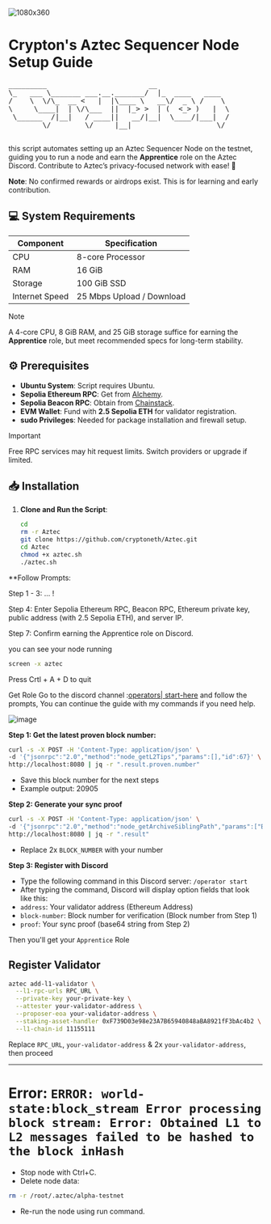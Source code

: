 ![1080x360](https://github.com/user-attachments/assets/15741795-7527-4c5b-9378-f4b585485ecf)


# Crypton's Aztec Sequencer Node Setup Guide

<p align="center">
  <pre>
_________                        __                 
\_   ___ \_______ ___.__._______/  |_  ____   ____  
/    \  \/\_  __ <   |  |\____ \   __\/  _ \ /    \ 
\     \____|  | \/\___  ||  |_> >  | (  <_> )   |  \
 \______  /|__|   / ____||   __/|__|  \____/|___|  /
        \/        \/     |__|                    \/
  </pre>
</p>

this script automates setting up an Aztec Sequencer Node on the testnet, guiding you to run a node and earn the **Apprentice** role on the Aztec Discord. Contribute to Aztec’s privacy-focused network with ease! 🚀

**Note**: No confirmed rewards or airdrops exist. This is for learning and early contribution.

## 💻 System Requirements
| Component      | Specification               |
|----------------|-----------------------------|
| CPU            | 8-core Processor            |
| RAM            | 16 GiB                      |
| Storage        | 100 GiB SSD                 |
| Internet Speed | 25 Mbps Upload / Download   |

> [!Note]
> A 4-core CPU, 8 GiB RAM, and 25 GiB storage suffice for earning the **Apprentice** role, but meet recommended specs for long-term stability.

## ⚙️ Prerequisites
- **Ubuntu System**: Script requires Ubuntu.
- **Sepolia Ethereum RPC**: Get from [Alchemy](https://dashboard.alchemy.com/apps).
- **Sepolia Beacon RPC**: Obtain from [Chainstack](https://chainstack.com/global-nodes).
- **EVM Wallet**: Fund with **2.5 Sepolia ETH** for validator registration.
- **sudo Privileges**: Needed for package installation and firewall setup.

> [!IMPORTANT]
> Free RPC services may hit request limits. Switch providers or upgrade if limited.

## 📥 Installation
1. **Clone and Run the Script**:
   ```bash
   cd
   rm -r Aztec
   git clone https://github.com/cryptoneth/Aztec.git
   cd Aztec
   chmod +x aztec.sh
   ./aztec.sh


**Follow Prompts:

Step 1 - 3: ... !

Step 4: Enter Sepolia Ethereum RPC, Beacon RPC, Ethereum private key, public address (with 2.5 Sepolia ETH), and server IP.

Step 7: Confirm earning the Apprentice role on Discord.

you can see your node running

```bash
screen -x aztec
```

Press Crtl + A + D to quit

Get Role
Go to the discord channel :[operators| start-here](https://discord.com/invite/aztec) and follow the prompts, You can continue the guide with my commands if you need help.

![image](https://github.com/user-attachments/assets/90e9d34e-724b-481a-b41f-69b1eb4c9f65)

**Step 1: Get the latest proven block number:**
```bash
curl -s -X POST -H 'Content-Type: application/json' \
-d '{"jsonrpc":"2.0","method":"node_getL2Tips","params":[],"id":67}' \
http://localhost:8080 | jq -r ".result.proven.number"
```
* Save this block number for the next steps
* Example output: 20905

**Step 2: Generate your sync proof**
```bash
curl -s -X POST -H 'Content-Type: application/json' \
-d '{"jsonrpc":"2.0","method":"node_getArchiveSiblingPath","params":["BLOCK_NUMBER","BLOCK_NUMBER"],"id":67}' \
http://localhost:8080 | jq -r ".result"
```
* Replace 2x `BLOCK_NUMBER` with your number

**Step 3: Register with Discord**
* Type the following command in this Discord server: `/operator start`
* After typing the command, Discord will display option fields that look like this:
* `address`:            Your validator address (Ethereum Address)
* `block-number`:      Block number for verification (Block number from Step 1)
* `proof`:             Your sync proof (base64 string from Step 2)

Then you'll get your `Apprentice` Role

## Register Validator
```bash
aztec add-l1-validator \
  --l1-rpc-urls RPC_URL \
  --private-key your-private-key \
  --attester your-validator-address \
  --proposer-eoa your-validator-address \
  --staking-asset-handler 0xF739D03e98e23A7B65940848aBA8921fF3bAc4b2 \
  --l1-chain-id 11155111
```
Replace `RPC_URL`, `your-validator-address` & 2x `your-validator-address`, then proceed

---

# Error: `ERROR: world-state:block_stream Error processing block stream: Error: Obtained L1 to L2 messages failed to be hashed to the block inHash`

* Stop node with Ctrl+C.
* Delete node data:
```bash
rm -r /root/.aztec/alpha-testnet
```
* Re-run the node using run command.
